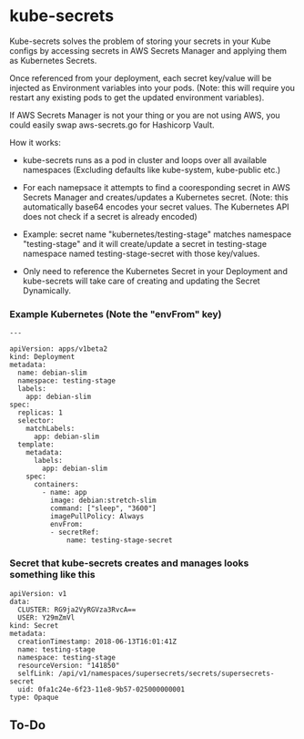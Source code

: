 # kube-secrets

Kube-secrets solves the problem of storing your secrets in your Kube configs by accessing secrets in AWS Secrets Manager and applying them as Kubernetes Secrets. 

Once referenced from your deployment, each secret key/value will be injected as Environment variables into your pods. (Note: this will require you restart any existing pods to get the updated environment variables).

If AWS Secrets Manager is not your thing or you are not using AWS, you could easily swap aws-secrets.go for Hashicorp Vault.


How it works:
- kube-secrets runs as a pod in cluster and loops over all available namespaces (Excluding defaults like kube-system, kube-public etc.)

- For each namepsace it attempts to find a cooresponding secret in AWS Secrets Manager and creates/updates a Kubernetes secret. (Note: this automatically base64 encodes your secret values. The Kubernetes API does not check if a secret is already encoded) 

- Example: secret name "kubernetes/testing-stage" matches namespace "testing-stage" and it will create/update a secret in testing-stage namespace named testing-stage-secret with those key/values.

- Only need to reference the Kubernetes Secret in your Deployment and kube-secrets will take care of creating and updating the Secret Dynamically.



### Example Kubernetes  (Note the "envFrom" key)


```
---

apiVersion: apps/v1beta2
kind: Deployment
metadata:
  name: debian-slim
  namespace: testing-stage
  labels:
    app: debian-slim
spec:
  replicas: 1
  selector:
    matchLabels:
      app: debian-slim
  template:
    metadata:
      labels:
        app: debian-slim
    spec:
      containers:
        - name: app
          image: debian:stretch-slim
          command: ["sleep", "3600"]
          imagePullPolicy: Always
          envFrom:
          - secretRef:
              name: testing-stage-secret
```

### Secret that kube-secrets creates and manages looks something like this

```
apiVersion: v1
data:
  CLUSTER: RG9ja2VyRGVza3RvcA==
  USER: Y29mZmVl
kind: Secret
metadata:
  creationTimestamp: 2018-06-13T16:01:41Z
  name: testing-stage
  namespace: testing-stage
  resourceVersion: "141850"
  selfLink: /api/v1/namespaces/supersecrets/secrets/supersecrets-secret
  uid: 0fa1c24e-6f23-11e8-9b57-025000000001
type: Opaque
```

## To-Do